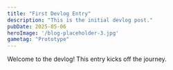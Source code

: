 ```yaml
---
title: "First Devlog Entry"
description: "This is the initial devlog post."
pubDate: 2025-05-06
heroImage: '/blog-placeholder-3.jpg'
gametag: "Prototype"
---
```


Welcome to the devlog! This entry kicks off the journey.
